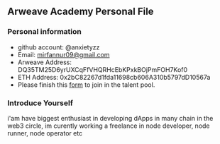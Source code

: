 ## Arweave Academy Personal File

### Personal information

- github account: @anxietyzz
- Email: mirfannur09@gmail.com
- Arweave Address: DQ35TM25D6yrUXCqFfVHQRHcEbKPxkBOjPmFOH7Kof0
- ETH Address: 0x2bC82267d1fda11698cb606A310b5797dD10567a
- Please finish this [form](https://docs.google.com/forms/d/e/1FAIpQLSfWA5fIIcBgmRppm3jNz5vmf9Mai_QMVil-2pO4r7YKn_Zhtw/viewform?usp=sf_link) to join in the talent pool.

### Introduce Yourself
 i'am have biggest enthusiast in developing dApps in many chain in the web3 circle, im curently working a freelance in node developer, node runner, node operator etc

